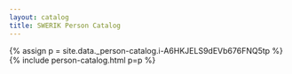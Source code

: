 ```yaml
---
layout: catalog
title: SWERIK Person Catalog
---
```

{% assign p = site.data._person-catalog.i-A6HKJELS9dEVb676FNQ5tp %}
{% include person-catalog.html p=p %}


